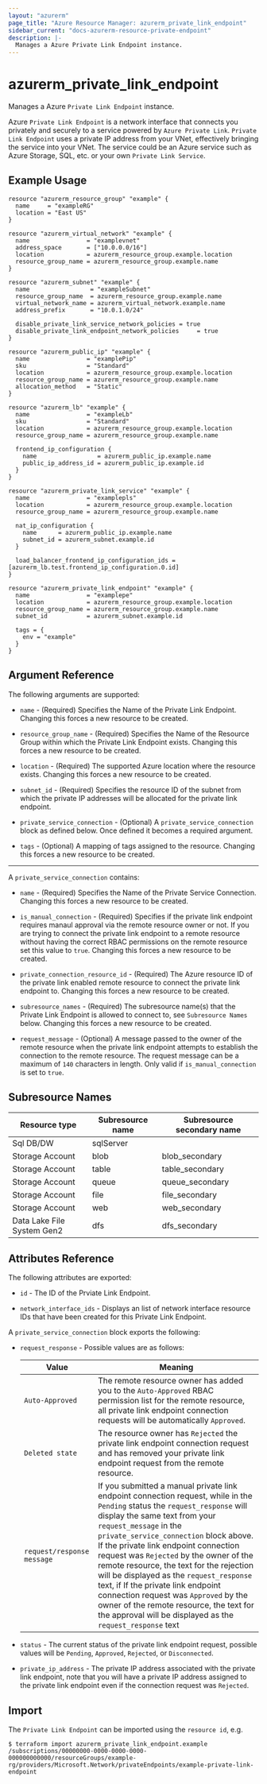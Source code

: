 ```yaml
---
layout: "azurerm"
page_title: "Azure Resource Manager: azurerm_private_link_endpoint"
sidebar_current: "docs-azurerm-resource-private-endpoint"
description: |-
  Manages a Azure Private Link Endpoint instance.
---
```


# azurerm_private_link_endpoint

Manages a Azure `Private Link Endpoint` instance.

Azure `Private Link Endpoint` is a network interface that connects you privately and securely to a service powered by `Azure Private Link`. `Private Link Endpoint` uses a private IP address from your VNet, effectively bringing the service into your VNet. The service could be an Azure service such as Azure Storage, SQL, etc. or your own `Private Link Service`.

## Example Usage

```hcl
resource "azurerm_resource_group" "example" {
  name     = "exampleRG"
  location = "East US"
}

resource "azurerm_virtual_network" "example" {
  name                = "examplevnet"
  address_space       = ["10.0.0.0/16"]
  location            = azurerm_resource_group.example.location
  resource_group_name = azurerm_resource_group.example.name
}

resource "azurerm_subnet" "example" {
  name                 = "exampleSubnet"
  resource_group_name  = azurerm_resource_group.example.name
  virtual_network_name = azurerm_virtual_network.example.name
  address_prefix       = "10.0.1.0/24"

  disable_private_link_service_network_policies = true
  disable_private_link_endpoint_network_policies     = true
}

resource "azurerm_public_ip" "example" {
  name                = "examplePip"
  sku                 = "Standard"
  location            = azurerm_resource_group.example.location
  resource_group_name = azurerm_resource_group.example.name
  allocation_method   = "Static"
}

resource "azurerm_lb" "example" {
  name                = "exampleLb"
  sku                 = "Standard"
  location            = azurerm_resource_group.example.location
  resource_group_name = azurerm_resource_group.example.name

  frontend_ip_configuration {
    name                 = azurerm_public_ip.example.name
    public_ip_address_id = azurerm_public_ip.example.id
  }
}

resource "azurerm_private_link_service" "example" {
  name                = "examplepls"
  location            = azurerm_resource_group.example.location
  resource_group_name = azurerm_resource_group.example.name

  nat_ip_configuration {
    name      = azurerm_public_ip.example.name
    subnet_id = azurerm_subnet.example.id
  }

  load_balancer_frontend_ip_configuration_ids = [azurerm_lb.test.frontend_ip_configuration.0.id]
}

resource "azurerm_private_link_endpoint" "example" {
  name                = "examplepe"
  location            = azurerm_resource_group.example.location
  resource_group_name = azurerm_resource_group.example.name
  subnet_id           = azurerm_subnet.example.id

  tags = {
    env = "example"
  }
}

```

## Argument Reference

The following arguments are supported:

* `name` - (Required) Specifies the Name of the Private Link Endpoint. Changing this forces a new resource to be created.

* `resource_group_name` - (Required) Specifies the Name of the Resource Group within which the Private Link Endpoint exists. Changing this forces a new resource to be created.

* `location` - (Required) The supported Azure location where the resource exists. Changing this forces a new resource to be created.

* `subnet_id` - (Required) Specifies the resource ID of the subnet from which the private IP addresses will be allocated for the private link endpoint.

* `private_service_connection` - (Optional) A `private_service_connection` block as defined below. Once defined it becomes a required argument.

* `tags` - (Optional) A mapping of tags assigned to the resource. Changing this forces a new resource to be created.

---

A `private_service_connection` contains:

* `name` - (Required) Specifies the Name of the Private Service Connection. Changing this forces a new resource to be created.

* `is_manual_connection` - (Required) Specifies if the private link endpoint requires manaul approval via the remote resource owner or not. If you are trying to connect the private link endpoint to a remote resource without having the correct RBAC permissions on the remote resource set this value to `true`. Changing this forces a new resource to be created.

* `private_connection_resource_id` - (Required) The Azure resource ID of the private link enabled remote resource to connect the private link endpoint to. Changing this forces a new resource to be created.

* `subresource_names` - (Required) The subresource name(s) that the Private Link Endpoint is allowed to connect to, see `Subresource Names` below. Changing this forces a new resource to be created.

* `request_message` - (Optional) A message passed to the owner of the remote resource when the private link endpoint attempts to establish the connection to the remote resource. The request message can be a maximum of `140` characters in length. Only valid if `is_manual_connection` is set to `true`.

## Subresource Names

Resource type | Subresource name | Subresource secondary name
-- | -- | --
Sql DB/DW | sqlServer | 
Storage Account  | blob | blob_secondary
Storage Account  | table | table_secondary
Storage Account  | queue | queue_secondary
Storage Account  | file | file_secondary
Storage Account  | web | web_secondary
Data Lake File System Gen2 | dfs | dfs_secondary

## Attributes Reference

The following attributes are exported:

* `id` - The ID of the Prviate Link Endpoint.

* `network_interface_ids` - Displays an list of network interface resource IDs that have been created for this Private Link Endpoint.

A `private_service_connection` block exports the following:

* `request_response` - Possible values are as follows:

  Value | Meaning
  -- | --
  `Auto-Approved` | The remote resource owner has added you to the `Auto-Approved` RBAC permission list for the remote resource, all private link endpoint connection requests will be automatically `Approved`.
  `Deleted state` | The resource owner has `Rejected` the private link endpoint connection request and has removed your private link endpoint request from the remote resource.
  `request/response message` | If you submitted a manual private link endpoint connection request, while in the `Pending` status the `request_response` will display the same text from your `request_message` in the `private_service_connection` block above. If the private link endpoint connection request was `Rejected` by the owner of the remote resource, the text for the rejection will be displayed as the `request_response` text, if If the private link endpoint connection request was `Approved` by the owner of the remote resource, the text for the approval will be displayed as the `request_response` text

* `status` - The current status of the private link endpoint request, possible values will be `Pending`, `Approved`, `Rejected`, or `Disconnected`.

* `private_ip_address` - The private IP address associated with the private link endpoint, note that you will have a private IP address assigned to the private link endpoint even if the connection request was `Rejected`.

## Import

The `Private Link Endpoint` can be imported using the `resource id`, e.g.

```shell
$ terraform import azurerm_private_link_endpoint.example /subscriptions/00000000-0000-0000-0000-000000000000/resourceGroups/example-rg/providers/Microsoft.Network/privateEndpoints/example-private-link-endpoint
```
